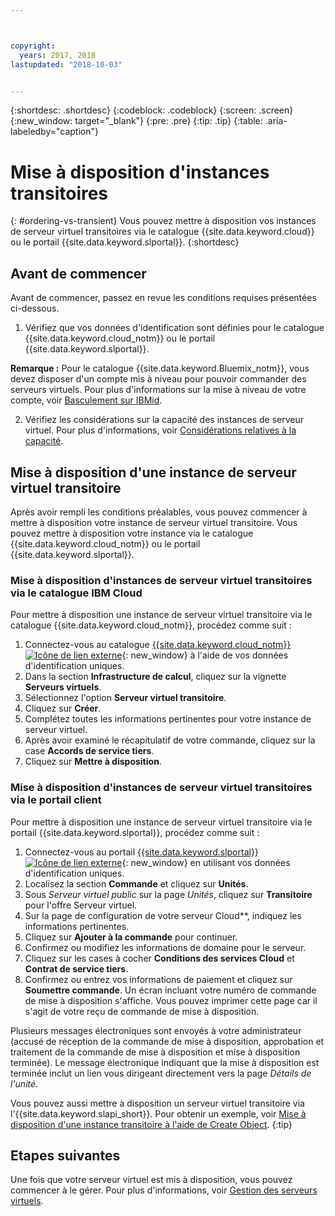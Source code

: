 ```yaml
---



copyright:
  years: 2017, 2018
lastupdated: "2018-10-03"


---
```


{:shortdesc: .shortdesc}
{:codeblock: .codeblock}
{:screen: .screen}
{:new_window: target="_blank"}
{:pre: .pre}
{:tip: .tip}
{:table: .aria-labeledby="caption"}

# Mise à disposition d'instances transitoires
{: #ordering-vs-transient}
Vous pouvez mettre à disposition vos instances de serveur virtuel transitoires via le catalogue {{site.data.keyword.cloud}} ou le portail {{site.data.keyword.slportal}}.
{:shortdesc}

## Avant de commencer
Avant de commencer, passez en revue les conditions requises présentées ci-dessous.

  1. Vérifiez que vos données d'identification sont définies pour le catalogue {{site.data.keyword.cloud_notm}} ou le portail {{site.data.keyword.slportal}}.
  
  **Remarque :** Pour le catalogue {{site.data.keyword.Bluemix_notm}}, vous devez disposer d'un compte mis à niveau pour pouvoir commander des serveurs virtuels. Pour plus d'informations sur la mise à niveau de votre compte, voir [Basculement sur IBMid](https://console.bluemix.net/docs/admin/softlayerlink.html).

  2. Vérifiez les considérations sur la capacité des instances de serveur virtuel. Pour plus d'informations, voir [Considérations relatives à la capacité](ts_capacity_bp.html).

## Mise à disposition d'une instance de serveur virtuel transitoire 
Après avoir rempli les conditions préalables, vous pouvez commencer à mettre à disposition votre instance de serveur virtuel transitoire. Vous pouvez mettre à disposition votre instance via le catalogue {{site.data.keyword.cloud_notm}} ou le portail {{site.data.keyword.slportal}}.

### Mise à disposition d'instances de serveur virtuel transitoires via le catalogue IBM Cloud
Pour mettre à disposition une instance de serveur virtuel transitoire via le catalogue {{site.data.keyword.cloud_notm}}, procédez comme suit :

  1. Connectez-vous au catalogue [{{site.data.keyword.cloud_notm}} ![Icône de lien externe](../icons/launch-glyph.svg "Icône de lien externe")](https://console.bluemix.net/catalog/){: new_window} à l'aide de vos données d'identification uniques.  
  2. Dans la section **Infrastructure de calcul**, cliquez sur la vignette **Serveurs virtuels**.
  3. Sélectionnez l'option **Serveur virtuel transitoire**.
  4. Cliquez sur **Créer**.
  5. Complétez toutes les informations pertinentes pour votre instance de serveur virtuel.
  6. Après avoir examiné le récapitulatif de votre commande, cliquez sur la case **Accords de service tiers**.
  7. Cliquez sur **Mettre à disposition**.
  
### Mise à disposition d'instances de serveur virtuel transitoires via le portail client
Pour mettre à disposition une instance de serveur virtuel transitoire via le portail {{site.data.keyword.slportal}}, procédez comme suit :

  1. Connectez-vous au portail [{{site.data.keyword.slportal}} ![Icône de lien externe](../icons/launch-glyph.svg "Icône de lien externe")](https://control.softlayer.com/){: new_window} en utilisant vos données d'identification uniques.
  2. Localisez la section **Commande** et cliquez sur **Unités**.
  3. Sous *Serveur virtuel public* sur la page *Unités*, cliquez sur **Transitoire** pour l'offre Serveur virtuel.
  4. Sur la page de configuration de votre serveur Cloud**, indiquez les informations pertinentes.
  5. Cliquez sur **Ajouter à la commande** pour continuer.
  6. Confirmez ou modifiez les informations de domaine pour le serveur.
  7. Cliquez sur les cases à cocher **Conditions des services Cloud** et **Contrat de service tiers**.
  8. Confirmez ou entrez vos informations de paiement et cliquez sur **Soumettre commande**. Un écran incluant votre numéro de commande de mise à disposition s'affiche. Vous pouvez imprimer cette page car il s'agit de votre reçu de commande de mise à disposition.

 Plusieurs messages électroniques sont envoyés à votre administrateur (accusé de réception de la commande de mise à disposition, approbation et traitement de la commande de mise à disposition et mise à disposition terminée). Le message électronique indiquant que la mise à disposition est terminée inclut un lien vous dirigeant directement vers la page *Détails de l'unité*.

Vous pouvez aussi mettre à disposition un serveur virtuel transitoire via l'{{site.data.keyword.slapi_short}}. Pour obtenir un exemple, voir [Mise à disposition d'une instance transitoire à l'aide de Create Object](../vsi/vsi_provision_api.html#api-rest-transient).
{:tip}

## Etapes suivantes
Une fois que votre serveur virtuel est mis à disposition, vous pouvez commencer à le gérer. Pour plus d'informations, voir [Gestion des serveurs virtuels](../vsi/vsi_managing.html).
